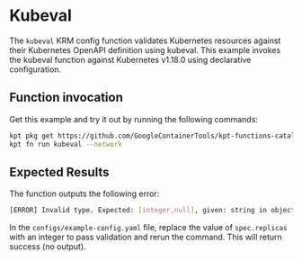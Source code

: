 # Kubeval

The `kubeval` KRM config function validates Kubernetes resources against their
Kubernetes OpenAPI definition using kubeval. This example invokes the kubeval
function against Kubernetes v1.18.0 using declarative configuration.

## Function invocation

Get this example and try it out by running the following commands:

```sh
kpt pkg get https://github.com/GoogleContainerTools/kpt-functions-catalog.git/examples/kubeval .
kpt fn run kubeval --network
```

## Expected Results

The function outputs the following error:

```sh
[ERROR] Invalid type. Expected: [integer,null], given: string in object 'v1/ReplicationController//bob' in file configs/example-config.yaml
```

In the `configs/example-config.yaml` file, replace the value of `spec.replicas`
with an integer to pass validation and rerun the command. This will return
success (no output).
